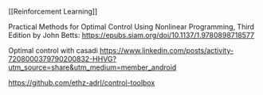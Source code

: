 [[Reinforcement Learning]]

Practical Methods for Optimal Control Using Nonlinear Programming, Third Edition by John Betts:
https://epubs.siam.org/doi/10.1137/1.9780898718577

Optimal control with casadi
https://www.linkedin.com/posts/activity-7208000379790200832-HHVG?utm_source=share&utm_medium=member_android

https://github.com/ethz-adrl/control-toolbox